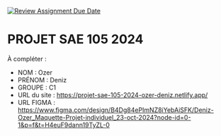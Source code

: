 [![Review Assignment Due Date](https://classroom.github.com/assets/deadline-readme-button-22041afd0340ce965d47ae6ef1cefeee28c7c493a6346c4f15d667ab976d596c.svg)](https://classroom.github.com/a/tqlspz30)
# PROJET SAE 105 2024

À compléter :

- NOM : Ozer
- PRÉNOM : Deniz
- GROUPE : C1
- URL du site : https://projet-sae-105-2024-ozer-deniz.netlify.app/
- URL FIGMA : https://www.figma.com/design/B4Dg84ePImNZ8iYebAiSFK/Deniz-Ozer_Maquette-Projet-individuel_23-oct-2024?node-id=0-1&p=f&t=H4euF9dann19TyZL-0
